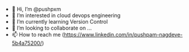 - 👋 Hi, I’m @pushpxm
- 👀 I’m interested in cloud devops engineering
- 🌱 I’m currently learning Version Control
- 💞️ I’m looking to collaborate on ...
- 📫 How to reach me (https://www.linkedin.com/in/pushpam-nagdeve-5b4a75200/)

<!---
pushpxm/pushpxm is a ✨ special ✨ repository because its `README.md` (this file) appears on your GitHub profile.
You can click the Preview link to take a look at your changes.
--->

